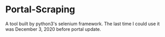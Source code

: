 # Portal-Scraping

A tool built by python3's selenium framework. The last time I could use it was December 3, 2020 before portal update.
